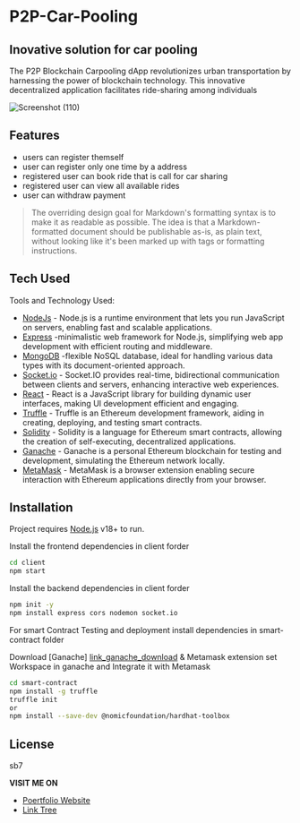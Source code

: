 # P2P-Car-Pooling
## Inovative solution for car pooling

<!--[![N|Solid](https://cldup.com/dTxpPi9lDf.thumb.png)](https://nodesource.com/products/nsolid)-->

<!--[![Build Status](https://travis-ci.org/joemccann/dillinger.svg?branch=master)](https://travis-ci.org/joemccann/dillinger)-->

The P2P Blockchain Carpooling dApp revolutionizes urban transportation by harnessing the power of blockchain technology. This innovative decentralized application facilitates ride-sharing among individuals

![Screenshot (110)](https://github.com/s-brajendra/P2P-Car-Pooling/assets/80635193/32c4b02e-b20b-47b4-8ae3-b0a78549805a)




## Features


- users can register themself
- user can register only one time by a address
- registered user can book ride that is call for car sharing 
- registered user can view all available rides 
- user can withdraw payment 




> The overriding design goal for Markdown's
> formatting syntax is to make it as readable
> as possible. The idea is that a
> Markdown-formatted document should be
> publishable as-is, as plain text, without
> looking like it's been marked up with tags
> or formatting instructions.



## Tech Used

Tools and Technology Used:

- [NodeJs][link_node] - Node.js is a runtime environment that lets you run JavaScript on servers, enabling fast and scalable applications.
- [Express][link_express] -minimalistic web framework for Node.js, simplifying web app development with efficient routing and middleware.
- [MongoDB][link_mongo] -flexible NoSQL database, ideal for handling various data types with its document-oriented approach.
- [Socket.io][link_socket] - Socket.IO provides real-time, bidirectional communication between clients and servers, enhancing interactive web experiences.
- [React][link_react] - React is a JavaScript library for building dynamic user interfaces, making UI development efficient and engaging.
- [Truffle][link_truffle] -  Truffle is an Ethereum development framework, aiding in creating, deploying, and testing smart contracts.
- [Solidity][link_solidity] - Solidity is a language for Ethereum smart contracts, allowing the creation of self-executing, decentralized applications.
- [Ganache][link_ganache] - Ganache is a personal Ethereum blockchain for testing and development, simulating the Ethereum network locally.
- [MetaMask][link_metamask] - MetaMask is a browser extension enabling secure interaction with Ethereum applications directly from your browser.


## Installation

Project requires [Node.js](https://nodejs.org/) v18+ to run.

Install the frontend dependencies in client forder

```sh
cd client
npm start
```

Install the backend dependencies in client forder

```sh
npm init -y
npm install express cors nodemon socket.io

```

For smart Contract Testing and deployment install dependencies in smart-contract folder

Download [Ganache] [link_ganache_download] & Metamask extension
set Workspace in ganache and Integrate it with Metamask

```sh
cd smart-contract
npm install -g truffle 
truffle init
or 
npm install --save-dev @nomicfoundation/hardhat-toolbox 

```

<!--## Plugins-->

<!--Dillinger is currently extended with the following plugins.-->
<!--Instructions on how to use them in your own application are linked below.-->

<!--| Plugin | README |-->
<!--| ------ | ------ |-->
<!--| Dropbox | [plugins/dropbox/README.md][PlDb] |-->
<!--| GitHub | [plugins/github/README.md][PlGh] |-->
<!--| Google Drive | [plugins/googledrive/README.md][PlGd] |-->
<!--| OneDrive | [plugins/onedrive/README.md][PlOd] |-->
<!--| Medium | [plugins/medium/README.md][PlMe] |-->
<!--| Google Analytics | [plugins/googleanalytics/README.md][PlGa] |-->



## License
sb7

**VISIT ME ON** 
-  [Poertfolio Website][link_portfolio]
-  [Link Tree][link_tree]


[link_node]: <http://nodejs.org>
[link_express]: <http://expressjs.com>
[link_mongo]:<>
[link_socket]: <>
[link_react]:<>
[link_truffle]:<> 
[link_solidity]:<>
[link_ganache]:<>
[link_metamask]:<>
[link_ganache_download]: <https://trufflesuite.com/ganache/>
[link_portfolio]:<>
[link_tree]:<>
